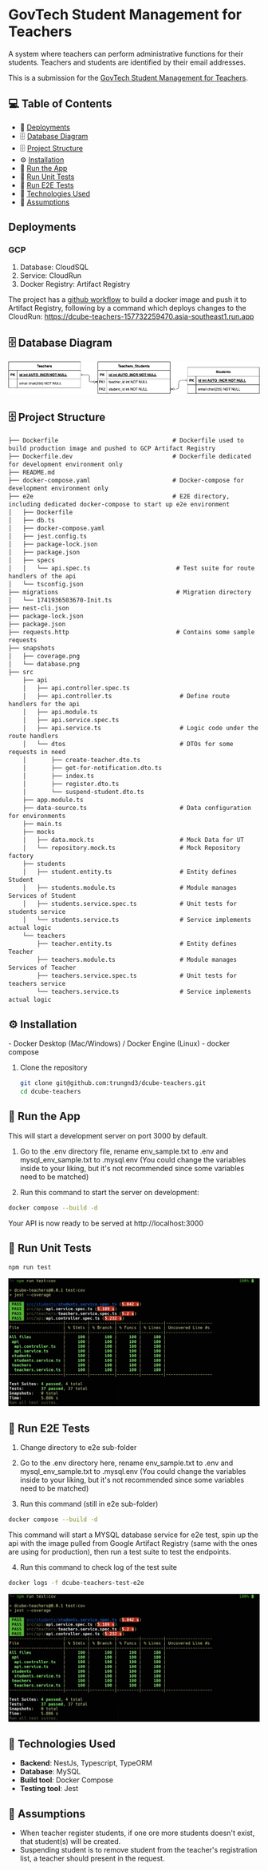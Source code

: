 # GovTech Student Management for Teachers

A system where teachers can perform administrative functions for their students. Teachers and students are identified by their email addresses.

This is a submission for the [GovTech Student Management for Teachers](https://gist.github.com/d3hiring/4d1415d445033d316c36a56f0953f4ef).

## 💻 Table of Contents

- 🔗 [Deployments](#deployments)
- 🗄️ [Database Diagram](#database-diagram)
- 🗄️ [Project Structure](#project-structure)
- ⚙️ [Installation](#installation)
- 🚄 [Run the App](#run-the-app)
- 🧪 [Run Unit Tests](#run-unit-tests)
- 🧪 [Run E2E Tests](#run-e2e-tests)
- 🧱 [Technologies Used](#technologies-used)
- 📝 [Assumptions](#assumptions)

<h2 id="deployments">Deployments</h2>

### GCP
1. Database: CloudSQL
2. Service: CloudRun
3. Docker Registry: Artifact Registry

The project has a [github workflow](.github/workflows/deploy.yaml) to build a docker image and push it to Artifact Registry, following by a command which deploys changes to the CloudRun:
https://dcube-teachers-157732259470.asia-southeast1.run.app

<h2 id="database-diagram">🗄️ Database Diagram</h2>

![database diagram](./snapshots/database.png)

<h2 id="project-structure">🗄️ Project Structure</h2>

```
├── Dockerfile                                # Dockerfile used to build production image and pushed to GCP Artifact Registry
├── Dockerfile.dev                            # Dockerfile dedicated for development environment only
├── README.md
├── docker-compose.yaml                       # Docker-compose for development environment only
├── e2e                                       # E2E directory, including dedicated docker-compose to start up e2e environment
│   ├── Dockerfile
│   ├── db.ts
│   ├── docker-compose.yaml
│   ├── jest.config.ts
│   ├── package-lock.json
│   ├── package.json
│   ├── specs
│   │   └── api.spec.ts                        # Test suite for route handlers of the api
│   └── tsconfig.json
├── migrations                                 # Migration directory
│   └── 1741936503670-Init.ts
├── nest-cli.json
├── package-lock.json
├── package.json
├── requests.http                              # Contains some sample requests
├── snapshots
│   ├── coverage.png
│   └── database.png
├── src
    ├── api
    │   ├── api.controller.spec.ts
    │   ├── api.controller.ts                   # Define route handlers for the api
    │   ├── api.module.ts
    │   ├── api.service.spec.ts
    │   ├── api.service.ts                      # Logic code under the route handlers
    │   └── dtos                                # DTOs for some requests in need
    │       ├── create-teacher.dto.ts
    │       ├── get-for-notification.dto.ts
    │       ├── index.ts
    │       ├── register.dto.ts
    │       └── suspend-student.dto.ts
    ├── app.module.ts
    ├── data-source.ts                          # Data configuration for environments
    ├── main.ts
    ├── mocks
    │   ├── data.mock.ts                        # Mock Data for UT
    │   └── repository.mock.ts                  # Mock Repository factory
    ├── students
    │   ├── student.entity.ts                   # Entity defines Student
    │   ├── students.module.ts                  # Module manages Services of Student
    │   ├── students.service.spec.ts            # Unit tests for students service
    │   └── students.service.ts                 # Service implements actual logic
    └── teachers
        ├── teacher.entity.ts                   # Entity defines Teacher
        ├── teachers.module.ts                  # Module manages Services of Teacher
        ├── teachers.service.spec.ts            # Unit tests for teachers service
        └── teachers.service.ts                 # Service implements actual logic
```

<h2 id="installation">⚙️ Installation</h2>
- Docker Desktop (Mac/Windows) / Docker Engine (Linux)
- docker compose

1. Clone the repository

   ```bash
   git clone git@github.com:trungnd3/dcube-teachers.git
   cd dcube-teachers
   ```

<h2 id="run-the-app">🚄 Run the App</h2>

This will start a development server on port 3000 by default.

1. Go to the .env directory file, rename env_sample.txt to .env and mysql_env_sample.txt to .mysql.env (You could change the variables inside to your liking, but it's not recommended since some variables need to be matched)

2. Run this command to start the server on development:

```bash
docker compose --build -d
```

Your API is now ready to be served at http://localhost:3000

<h2 id="run-unit-tests">🧪 Run Unit Tests</h2>

```bash
npm run test
```

![test coverage](./snapshots/coverage.png)

<h2 id="run-e2e-tests">🧪 Run E2E Tests</h2>

1. Change directory to e2e sub-folder

2. Go to the .env directory here, rename env_sample.txt to .env and mysql_env_sample.txt to .mysql.env (You could change the variables inside to your liking, but it's not recommended since some variables need to be matched)

3. Run this command (still in e2e sub-folder)

```bash
docker compose --build -d
```

This command will start a MYSQL database service for e2e test, spin up the api with the image pulled from Google Artifact Registry (same with the ones are using for production), then run a test suite to test the endpoints.

4. Run this command to check log of the test suite

```bash
docker logs -f dcube-teachers-test-e2e
```

![test coverage](./snapshots/coverage.png)

<h2 id="technologies-used">🧱 Technologies Used</h2>

- **Backend**: NestJs, Typescript, TypeORM
- **Database**: MySQL
- **Build tool**: Docker Compose
- **Testing tool**: Jest

<h2 id="assumptions">📝 Assumptions</h2>

- When teacher register students, if one ore more students doesn't exist, that student(s) will be created.
- Suspending student is to remove student from the teacher's registration list, a teacher should present in the request.
